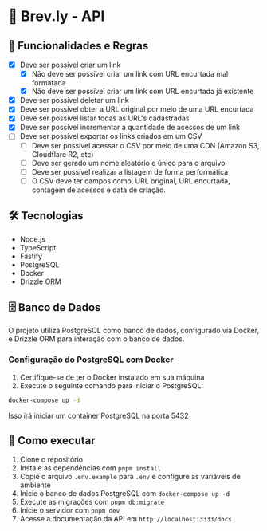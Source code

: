 # 🔗 Brev.ly - API

## 🚀 Funcionalidades e Regras

- [x]  Deve ser possível criar um link
    - [x]  Não deve ser possível criar um link com URL encurtada mal formatada
    - [x]  Não deve ser possível criar um link com URL encurtada já existente
- [x]  Deve ser possível deletar um link
- [x]  Deve ser possível obter a URL original por meio de uma URL encurtada
- [x]  Deve ser possível listar todas as URL's cadastradas
- [x]  Deve ser possível incrementar a quantidade de acessos de um link
- [ ]  Deve ser possível exportar os links criados em um CSV
    - [ ]  Deve ser possível acessar o CSV por meio de uma CDN (Amazon S3, Cloudflare R2, etc)
    - [ ]  Deve ser gerado um nome aleatório e único para o arquivo
    - [ ]  Deve ser possível realizar a listagem de forma performática
    - [ ]  O CSV deve ter campos como, URL original, URL encurtada, contagem de acessos e data de criação.

## 🛠️ Tecnologias

- Node.js
- TypeScript
- Fastify
- PostgreSQL
- Docker
- Drizzle ORM

## 🗄️ Banco de Dados

O projeto utiliza PostgreSQL como banco de dados, configurado via Docker, e Drizzle ORM para interação com o banco de dados.

### Configuração do PostgreSQL com Docker

1. Certifique-se de ter o Docker instalado em sua máquina
2. Execute o seguinte comando para iniciar o PostgreSQL:

```bash
docker-compose up -d
```

Isso irá iniciar um container PostgreSQL na porta 5432

## 🚀 Como executar

1. Clone o repositório
2. Instale as dependências com `pnpm install`
3. Copie o arquivo `.env.example` para `.env` e configure as variáveis de ambiente
4. Inicie o banco de dados PostgreSQL com `docker-compose up -d`
5. Execute as migrações com `pnpm db:migrate`
6. Inicie o servidor com `pnpm dev`
7. Acesse a documentação da API em `http://localhost:3333/docs`
